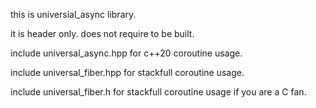 this is universial_async library.

it is header only. does not require to be built.

include universal_async.hpp for c++20 coroutine usage.

include universal_fiber.hpp for stackfull coroutine usage.

include universal_fiber.h for stackfull coroutine usage if you are a C fan.

